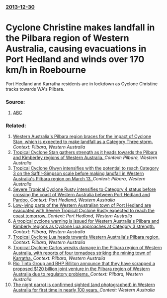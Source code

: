 ### [2013-12-30](/news/2013/12/30/index.md)

# Cyclone Christine makes landfall in the Pilbara region of Western Australia, causing evacuations in Port Hedland and winds over 170 km/h in Roebourne 

Port Hedland and Karratha residents are in lockdown as Cyclone Christine tracks towards WA&#039;s Pilbara.


### Source:

1. [ABC](http://www.abc.net.au/news/2013-12-30/tropical-cyclone-christine-upgraded-to-category-three/5177922)

### Related:

1. [Western Australia's Pilbara region braces for the impact of Cyclone Stan, which is expected to make landfall as a Category Three storm. ](/news/2016/01/30/western-australia-s-pilbara-region-braces-for-the-impact-of-cyclone-stan-which-is-expected-to-make-landfall-as-a-category-three-storm.md) _Context: Pilbara, Western Australia_
2. [Tropical Cyclone Stan gathers strength as it heads towards the Pilbara and Kimberley regions of Western Australia. ](/news/2016/01/29/tropical-cyclone-stan-gathers-strength-as-it-heads-towards-the-pilbara-and-kimberley-regions-of-western-australia.md) _Context: Pilbara, Western Australia_
3. [Tropical Cyclone Olwyn intensifies with the potential to reach Category 3 on the Saffir-Simpson scale before making landfall in Western Australia's Pilbara region on March 13. ](/news/2015/03/12/tropical-cyclone-olwyn-intensifies-with-the-potential-to-reach-category-3-on-the-saffir-simpson-scale-before-making-landfall-in-western-aust.md) _Context: Pilbara, Western Australia_
4. [Severe Tropical Cyclone Rusty intensifies to Category 4 status before crossing the coast of Western Australia between Port Hedland and Pardoo. ](/news/2013/02/27/severe-tropical-cyclone-rusty-intensifies-to-category-4-status-before-crossing-the-coast-of-western-australia-between-port-hedland-and-pardo.md) _Context: Port Hedland, Western Australia_
5. [Low-lying parts of the Western Australian town of Port Hedland are evacuated with Severe Tropical Cyclone Rusty expected to reach the coast tomorrow. ](/news/2013/02/26/low-lying-parts-of-the-western-australian-town-of-port-hedland-are-evacuated-with-severe-tropical-cyclone-rusty-expected-to-reach-the-coast.md) _Context: Port Hedland, Western Australia_
6. [A tropical cyclone warning is issued for Western Australia's Pilbara and Kimberly regions as Cyclone Lua approaches at Category 3 strength. ](/news/2012/03/16/a-tropical-cyclone-warning-is-issued-for-western-australia-s-pilbara-and-kimberly-regions-as-cyclone-lua-approaches-at-category-3-strength.md) _Context: Pilbara, Western Australia_
7. [Tropical Cyclone Lua heads towards Western Australia's Pilbara region. ](/news/2012/03/14/tropical-cyclone-lua-heads-towards-western-australia-s-pilbara-region.md) _Context: Pilbara, Western Australia_
8. [Tropical Cyclone Carlos wreaks damage in the Pilbara region of Western Australia, with reports of four tornadoes striking the mining town of Karratha. ](/news/2011/02/22/tropical-cyclone-carlos-wreaks-damage-in-the-pilbara-region-of-western-australia-with-reports-of-four-tornadoes-striking-the-mining-town-of.md) _Context: Pilbara, Western Australia_
9. [Rio Tinto Group and BHP Billiton announce that they have scrapped a proposed $120 billion joint venture in the Pilbara region of Western Australia due to regulatory problems. ](/news/2010/10/18/rio-tinto-group-and-bhp-billiton-announce-that-they-have-scrapped-a-proposed-120-billion-joint-venture-in-the-pilbara-region-of-western-aus.md) _Context: Pilbara, Western Australia_
10. [The night parrot is confirmed sighted (and photographed) in Western Australia for first time in nearly 100 years. ](/news/2017/03/23/the-night-parrot-is-confirmed-sighted-and-photographed-in-western-australia-for-first-time-in-nearly-100-years.md) _Context: Western Australia_
